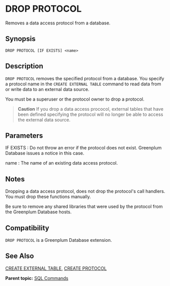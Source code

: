 # DROP PROTOCOL

Removes a data access protocol from a database.

## Synopsis

``` {#sql_command_synopsis}
DROP PROTOCOL [IF EXISTS] <name>
```

## Description

`DROP PROTOCOL` removes the specified protocol from a database. You specify a protocol name in the `CREATE EXTERNAL TABLE` command to read data from or write data to an external data source.

You must be a superuser or the protocol owner to drop a protocol.

> **Caution** If you drop a data access prococol, external tables that have been defined specifying the protocol will no longer be able to access the external data source.

## Parameters

IF EXISTS
:   Do not throw an error if the protocol does not exist. Greenplum Database issues a notice in this case.

name
:   The name of an existing data access protocol.

## Notes

Dropping a data access protocol, does not drop the protocol's call handlers. You must drop these functions manually.

Be sure to remove any shared libraries that were used by the protocol from the Greenplum Database hosts.

## Compatibility

`DROP PROTOCOL` is a Greenplum Database extension.

## See Also

[CREATE EXTERNAL TABLE](CREATE_EXTERNAL_TABLE.html), [CREATE PROTOCOL](CREATE_PROTOCOL.html)

**Parent topic:** [SQL Commands](../sql_commands/sql_ref.html)

